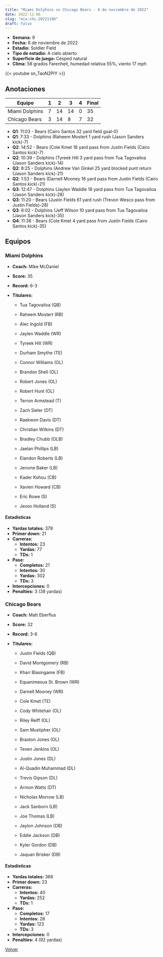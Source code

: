 ```yaml
---
title: "Miami Dolphins vs Chicago Bears - 6 de noviembre de 2022"
date: 2022-11-06
slug: "mia-chi-20221106"
draft: false
---
```


- **Semana:** 9
- **Fecha:** 6 de noviembre de 2022
- **Estadio:** Soldier Field
- **Tipo de estadio:** A cielo abierto
- **Superficie de juego:** Césped natural
- **Clima:** 58 grados Farenheit, humedad relativa 55%, viento 17 mph


{{< youtube sn_TaoN2PIY >}}


## Anotaciones
| Equipo | 1 | 2 | 3 | 4 | Final |
|--------|---|---|---|---|-------|
| Miami Dolphins  | 7 | 14 | 14 | 0  | 35 |
| Chicago Bears  | 3 | 14 | 8 | 7  | 32 |
- **Q1**: 11:03 - Bears (Cairo Santos 32 yard field goal-0)
- **Q1**: 7:33 - Dolphins (Raheem Mostert 1 yard rush (Jason Sanders kick)-7)
- **Q2**: 14:52 - Bears (Cole Kmet 18 yard pass from Justin Fields (Cairo Santos kick)-7)
- **Q2**: 10:39 - Dolphins (Tyreek Hill 3 yard pass from Tua Tagovailoa (Jason Sanders kick)-14)
- **Q2**: 8:25 - Dolphins (Andrew Van Ginkel 25 yard blocked punt return (Jason Sanders kick)-21)
- **Q2**: 1:53 - Bears (Darnell Mooney 16 yard pass from Justin Fields (Cairo Santos kick)-21)
- **Q3**: 12:47 - Dolphins (Jaylen Waddle 18 yard pass from Tua Tagovailoa (Jason Sanders kick)-28)
- **Q3**: 11:20 - Bears (Justin Fields 61 yard rush (Trevon Wesco pass from Justin Fields)-28)
- **Q3**: 6:02 - Dolphins (Jeff Wilson 10 yard pass from Tua Tagovailoa (Jason Sanders kick)-35)
- **Q4**: 11:38 - Bears (Cole Kmet 4 yard pass from Justin Fields (Cairo Santos kick)-35)


## Equipos


### Miami Dolphins
* **Coach:** Mike McDaniel
* **Score:** 35
* **Record:** 6-3
* **Titulares:** 

  * Tua Tagovailoa (QB) 

  * Raheem Mostert (RB) 

  * Alec Ingold (FB) 

  * Jaylen Waddle (WR) 

  * Tyreek Hill (WR) 

  * Durham Smythe (TE) 

  * Connor Williams (OL) 

  * Brandon Shell (OL) 

  * Robert Jones (OL) 

  * Robert Hunt (OL) 

  * Terron Armstead (T) 

  * Zach Sieler (DT) 

  * Raekwon Davis (DT) 

  * Christian Wilkins (DT) 

  * Bradley Chubb (OLB) 

  * Jaelan Phillips (LB) 

  * Elandon Roberts (LB) 

  * Jerome Baker (LB) 

  * Kader Kohou (CB) 

  * Xavien Howard (CB) 

  * Eric Rowe (S) 

  * Jevon Holland (S) 

#### Estadísticas
* **Yardas totales:** 379
* **Primer down:** 21
* **Carreras:**
  * **Intentos:** 23
  * **Yardas:** 77
  * **TDs:** 1
* **Pase:**
  * **Completos:** 21
  * **Intentos:** 30
  * **Yardas:** 302
  * **TDs:** 3
* **Intercepciones:** 0
* **Penalties:** 3 (38 yardas)

### Chicago Bears
* **Coach:** Matt Eberflus
* **Score:** 32
* **Record:** 3-6
* **Titulares:** 

  * Justin Fields (QB) 

  * David Montgomery (RB) 

  * Khari Blasingame (FB) 

  * Equanimeous St. Brown (WR) 

  * Darnell Mooney (WR) 

  * Cole Kmet (TE) 

  * Cody Whitehair (OL) 

  * Riley Reiff (OL) 

  * Sam Mustipher (OL) 

  * Braxton Jones (OL) 

  * Teven Jenkins (OL) 

  * Justin Jones (DL) 

  * Al-Quadin Muhammad (DL) 

  * Trevis Gipson (DL) 

  * Armon Watts (DT) 

  * Nicholas Morrow (LB) 

  * Jack Sanborn (LB) 

  * Joe Thomas (LB) 

  * Jaylon Johnson (DB) 

  * Eddie Jackson (DB) 

  * Kyler Gordon (DB) 

  * Jaquan Brisker (DB) 

#### Estadísticas
* **Yardas totales:** 368
* **Primer down:** 23
* **Carreras:**
  * **Intentos:** 40
  * **Yardas:** 252
  * **TDs:** 1
* **Pase:**
  * **Completos:** 17
  * **Intentos:** 28
  * **Yardas:** 123
  * **TDs:** 3
* **Intercepciones:** 0
* **Penalties:** 4 (92 yardas)


[Volver](/historia/2022)
